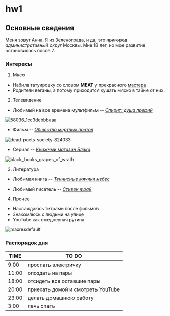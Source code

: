 # hw1

## Основные сведения

Меня зовут [Анна](https://vk.com/wfl_annushka). Я из Зеленограда, и да, это ~~пригород~~ *административный округ* Москвы. Мне 18 лет, но мое развитие остановилось после 7. 

### Интересы

1. Мясо
  - Набила татуировку со словом **MEAT** у прекрасного [мастера](https://vk.com/hainttoo "веган и феминистка").
  - Родители веганы, а потому приходится кушать мяско в тайне от них. 
2. Телевидение
  - Любимый на все времена мультфильм -- [*Спирит: душа прерий*](https://en.wikipedia.org/wiki/Spirit:_Stallion_of_the_Cimarron "masterpiece")
  
![58036_1cc3debbbaaa](https://user-images.githubusercontent.com/35367037/35472023-8a1e8c06-0378-11e8-845f-d26d7e1ee9c5.jpg)
  
  - Фильм -- [*Общество мертвых поэтов*](https://en.wikipedia.org/wiki/Dead_Poets_Society "CAPTAIN, MY CAPTAIN")
  
![dead-poets-society-824033](https://user-images.githubusercontent.com/35367037/35472139-7d004e86-037a-11e8-8525-33ef120523ae.jpg)

  - Сериал -- [*Книжный магазин Блэка*](https://en.wikipedia.org/wiki/Black_Books "perfect")
  
 ![black_books_grapes_of_wrath](https://user-images.githubusercontent.com/35367037/35472196-e048235a-037b-11e8-898d-8202f65b88ff.jpg)

3. Литература 
  - Любимая книга -- [*Теннисные мячики небес*](https://en.wikipedia.org/wiki/The_Stars%27_Tennis_Balls "modern Monte Cristo")
  
  - Любимый писатель -- [*Стивен Фрай*](https://en.wikipedia.org/wiki/Stephen_Fry "bid old fart") 

4. Прочее
  - Наслаждаюсь титрами после фильмов
  - Знакомлюсь с людьми на улице
  - YouTube как ежедневная рутина 
  
  ![maxresdefault](https://user-images.githubusercontent.com/35367037/35472286-925f18cc-037d-11e8-88e1-34dfefbf40a1.jpg)
  
  ### Распорядок дня
| TIME | TO DO |
| --- | --- |
| 9:00 | проспать электричку |
| 11:00 | опоздать на пары |
| 18:00 | отсидеть все оставшие пары |
| 20:00 | приехать домой и смотреть YouTube |
| 23:00 | делать домашнюю работу |
| 3:00 | лечь спать |
